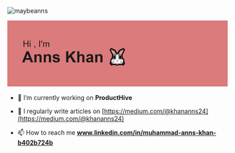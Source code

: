 <p align="left"> <img src="https://komarev.com/ghpvc/?username=maybeanns&label=Profile%20views&color=0e75b6&style=flat" alt="maybeanns" /> </p>
<!-- <h3 align="center">A CS student aspiring to join FAANG companies</h3> -->
<p align="center">
  <img src="header.png" alt="Header Image" />
</p>



- 🌱 I’m currently working on **ProductHive**

- 📝 I regularly write articles on [https://medium.com/@khananns24](https://medium.com/@khananns24)

- 📫 How to reach me **www.linkedin.com/in/muhammad-anns-khan-b402b724b**
